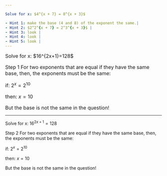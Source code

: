 ```yaml
---

Solve for x: $4^{x + 7} = 8^{x + 3}$

- Hint 1: make the base (4 and 8) of the exponent the same.|
- Hint 2: $2^2^{x + 7} = 2^3^{x + 3}$ |
- Hint 3: look |
- Hint 4: look |
- Hint 5: look |
---
```


<font size=3>
Solve for x: $16^{2x+1}=128$

Step 1
For two exponents that are equal if they have the same base, then, the exponents must be the same:

if: $2^{x} = 2^{10}$

then: $x = 10$

But the base is not the same in the question!
</font>

---

Solve for x: $16^{2x+1}=128$

Step 2
For two exponents that are equal if they have the same base, then, the exponents must be the same:

if: $2^{x} = 2^{10}$

then: $x = 10$

But the base is not the same in the question!
